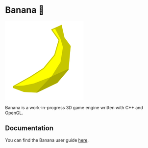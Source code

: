 # Banana 🍌

![that's a tasty looking banana](docs/images/banana_big.png)

Banana is a work-in-progress 3D game engine written with C++ and OpenGL.

## Documentation

You can find the Banana user guide [here](https://totooodev.github.io/Banana).
